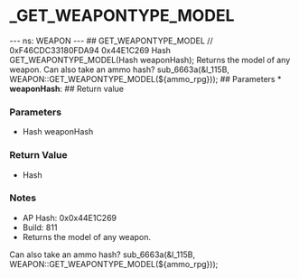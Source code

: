 # _GET_WEAPONTYPE_MODEL

--- ns: WEAPON --- ## GET_WEAPONTYPE_MODEL  // 0xF46CDC33180FDA94 0x44E1C269 Hash GET_WEAPONTYPE_MODEL(Hash weaponHash);  Returns the model of any weapon. Can also take an ammo hash? sub_6663a(&l_115B, WEAPON::GET_WEAPONTYPE_MODEL(${ammo_rpg}));  ## Parameters * **weaponHash**:  ## Return value

### Parameters
* Hash weaponHash

### Return Value
* Hash

### Notes
* AP Hash: 0x0x44E1C269
* Build: 811
* Returns the model of any weapon.

Can also take an ammo hash?
sub_6663a(&l_115B, WEAPON::GET_WEAPONTYPE_MODEL(${ammo_rpg}));

